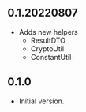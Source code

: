 ## 0.1.20220807

- Adds new helpers
    - ResultDTO
    - CryptoUtil
    - ConstantUtil

## 0.1.0
- Initial version.
